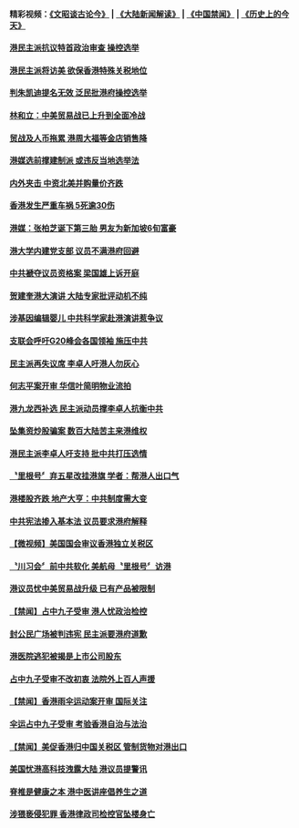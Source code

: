 #### 精彩视频：[《文昭谈古论今》](https://github.com/gfw-breaker/wenzhao/blob/master/README.md?t=12060931) | [《大陆新闻解读》](https://github.com/gfw-breaker/ntdtv-comedy/blob/master/README.md?t=12060931) | [《中国禁闻》](https://github.com/gfw-breaker/ntdtv-news/blob/master/README.md?t=12060931) | [《历史上的今天》](https://github.com/gfw-breaker/today-in-history/blob/master/README.md?t=12060931) 

#### [港民主派抗议特首政治审查 操控选举](../pages/news205/a1402107.md?t=12060931) 

#### [港民主派将访美 欲保香港特殊关税地位](../pages/news205/a1401950.md?t=12060931) 

#### [判朱凯迪提名无效 泛民批港府操控选举](../pages/news205/a1401822.md?t=12060931) 

#### [林和立：中美贸易战已上升到全面冷战](../pages/news205/a1401719.md?t=12060931) 

#### [贸战及人币拖累 港周大福等金店销售降](../pages/news205/a1401700.md?t=12060931) 

#### [港媒选前撑建制派 或违反当地选举法](../pages/news205/a1401487.md?t=12060931) 

#### [内外夹击 中资北美并购量价齐跌](../pages/news205/a1401485.md?t=12060931) 

#### [香港发生严重车祸 5死逾30伤](../pages/news205/a1401449.md?t=12060931) 

#### [港媒：张柏芝诞下第三胎 男友为新加坡6旬富豪](../pages/news205/a1401426.md?t=12060931) 

#### [港大学内建党支部 议员不满港府回避](../pages/news205/a1401363.md?t=12060931) 

#### [中共褫夺议员资格案 梁国雄上诉开庭](../pages/news205/a1401319.md?t=12060931) 

#### [贺建奎港大演讲 大陆专家批评动机不纯](../pages/news205/a1401189.md?t=12060931) 

#### [涉基因编辑婴儿 中共科学家赴港演讲惹争议](../pages/news205/a1401035.md?t=12060931) 

#### [支联会呼吁G20峰会各国领袖 施压中共](../pages/news205/a1401026.md?t=12060931) 

#### [民主派再失议席 李卓人吁港人勿灰心](../pages/news205/a1400881.md?t=12060931) 

#### [何志平案开审 华信叶简明物业流拍](../pages/news205/a1400833.md?t=12060931) 

#### [港九龙西补选 民主派动员撑李卓人抗衡中共](../pages/news205/a1400746.md?t=12060931) 

#### [坠集资炒股骗案 数百大陆苦主来港维权](../pages/news205/a1400759.md?t=12060931) 

#### [港民主派李卓人吁支持 批中共打压选情](../pages/news205/a1400566.md?t=12060931) 

#### [〝里根号〞弃五星改挂港旗 学者：帮港人出口气](../pages/news205/a1400563.md?t=12060931) 

#### [港楼股齐跌 地产大亨：中共制度需大变](../pages/news205/a1400522.md?t=12060931) 

#### [中共宪法掺入基本法 议员要求港府解释](../pages/news205/a1400428.md?t=12060931) 

#### [【微视频】美国国会审议香港独立关税区](../pages/news205/a1400276.md?t=12060931) 

#### [〝川习会〞前中共软化 美航母〝里根号〞访港](../pages/news205/a1400272.md?t=12060931) 

#### [港议员忧中美贸易战升级 已有产品被限制](../pages/news205/a1400277.md?t=12060931) 

#### [【禁闻】占中九子受审 港人忧政治检控](../pages/news205/a1400130.md?t=12060931) 

#### [封公民广场被判违宪 民主派要港府道歉](../pages/news205/a1400129.md?t=12060931) 

#### [港医院逃犯被揭是上市公司股东](../pages/news205/a1400103.md?t=12060931) 

#### [占中九子受审不改初衷 法院外上百人声援](../pages/news205/a1399956.md?t=12060931) 

#### [【禁闻】香港雨伞运动案开审 国际关注](../pages/news205/a1399991.md?t=12060931) 

#### [伞运占中九子受审 考验香港自治与法治](../pages/news205/a1399973.md?t=12060931) 

#### [【禁闻】美促香港归中国关税区 管制货物对港出口](../pages/news205/a1399861.md?t=12060931) 

#### [美国忧港高科技洩露大陆 港议员提警讯](../pages/news205/a1399858.md?t=12060931) 

#### [脊椎是健康之本 港中医讲座倡养生之道](../pages/news205/a1399855.md?t=12060931) 

#### [涉猥亵侵犯罪 香港律政司检控官坠楼身亡](../pages/news205/a1399724.md?t=12060931) 

